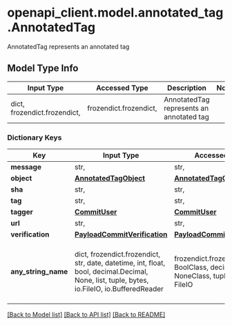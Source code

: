 # openapi_client.model.annotated_tag.AnnotatedTag

AnnotatedTag represents an annotated tag

## Model Type Info
Input Type | Accessed Type | Description | Notes
------------ | ------------- | ------------- | -------------
dict, frozendict.frozendict,  | frozendict.frozendict,  | AnnotatedTag represents an annotated tag | 

### Dictionary Keys
Key | Input Type | Accessed Type | Description | Notes
------------ | ------------- | ------------- | ------------- | -------------
**message** | str,  | str,  |  | [optional] 
**object** | [**AnnotatedTagObject**](AnnotatedTagObject.md) | [**AnnotatedTagObject**](AnnotatedTagObject.md) |  | [optional] 
**sha** | str,  | str,  |  | [optional] 
**tag** | str,  | str,  |  | [optional] 
**tagger** | [**CommitUser**](CommitUser.md) | [**CommitUser**](CommitUser.md) |  | [optional] 
**url** | str,  | str,  |  | [optional] 
**verification** | [**PayloadCommitVerification**](PayloadCommitVerification.md) | [**PayloadCommitVerification**](PayloadCommitVerification.md) |  | [optional] 
**any_string_name** | dict, frozendict.frozendict, str, date, datetime, int, float, bool, decimal.Decimal, None, list, tuple, bytes, io.FileIO, io.BufferedReader | frozendict.frozendict, str, BoolClass, decimal.Decimal, NoneClass, tuple, bytes, FileIO | any string name can be used but the value must be the correct type | [optional]

[[Back to Model list]](../../README.md#documentation-for-models) [[Back to API list]](../../README.md#documentation-for-api-endpoints) [[Back to README]](../../README.md)

